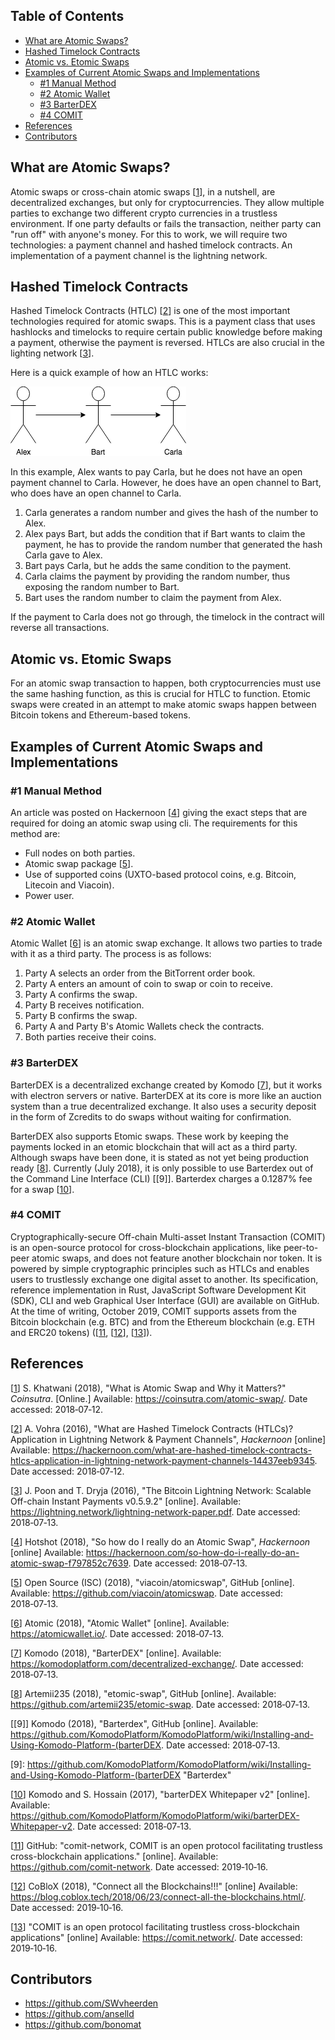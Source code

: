 ## Table of Contents

- [What are Atomic Swaps?](#what-are-atomic-swaps)
- [Hashed Timelock Contracts](#hashed-timelock-contracts)
- [Atomic vs. Etomic Swaps](#atomic-vs-etomic-swaps)
- [Examples of Current Atomic Swaps and Implementations](#examples-of-current-atomic-swaps-and-implementations)
  - [#1 Manual Method](#1-manual-method)
  - [#2 Atomic Wallet](#2-atomic-wallet)
  - [#3 BarterDEX](#3-barterdex)
  - [#4 COMIT](#4-comit)
- [References](#references)
- [Contributors](#contributors)


## What are Atomic Swaps?

Atomic swaps or cross-chain atomic swaps [[1]], in a nutshell, are decentralized
exchanges, but only for cryptocurrencies. They allow multiple parties to exchange two different crypto currencies in a
trustless environment. If one party defaults or fails the transaction, neither party can "run off" with anyone's
money. For this to work, we will require two technologies: a payment channel and hashed timelock contracts. An
implementation of a payment channel is the lightning network.

## Hashed Timelock Contracts

Hashed Timelock Contracts (HTLC) [[2]] is one of the most important technologies required for atomic swaps. This is a
payment class that uses hashlocks and timelocks to require certain public knowledge before making a payment, otherwise
the payment is reversed. HTLCs are also
crucial in the lighting network [[3]].

Here is a quick example of how an HTLC works:

![alt](/images/digital-assets/atomic-swaps/Characters.png)

In this example, Alex wants to pay Carla, but he does not have an open payment channel to Carla. However, he does have an
open channel to Bart, who does have an open channel to Carla.

1. Carla generates a random number and gives the hash of the number to Alex.
2. Alex pays Bart, but adds the condition that if Bart wants to claim the payment, he has to provide the random number
that generated the hash Carla gave to Alex.
3. Bart pays Carla, but he adds the same condition to the payment.
4. Carla claims the payment by providing the random number, thus exposing the random number to Bart.
5. Bart uses the random number to claim the payment from Alex.

If the payment to Carla does not go through, the timelock in the contract will reverse all transactions.

## Atomic vs. Etomic Swaps

For an atomic swap transaction to happen, both cryptocurrencies must use the same hashing function, as this is crucial
for HTLC to function. Etomic swaps were created in an attempt to make atomic swaps happen between Bitcoin tokens and
Ethereum-based tokens.

## Examples of Current Atomic Swaps and Implementations
### #1 Manual Method
An article was posted on Hackernoon [[4]]
giving the exact steps that are required for doing an atomic swap using cli. The requirements for this method are:

- Full nodes on both parties.
- Atomic swap package [[5]].
- Use of supported coins (UXTO-based protocol coins, e.g. Bitcoin, Litecoin and Viacoin).
- Power user.

### #2 Atomic Wallet

Atomic Wallet [[6]] is an atomic swap exchange. It allows two parties to trade with it as
a third party. The process is as follows:

1. Party A selects an order from the BitTorrent order book.
2. Party A enters an amount of coin to swap or coin to receive.
3. Party A confirms the swap.
4. Party B receives notification.
5. Party B confirms the swap.
6. Party A and Party B's Atomic Wallets check the contracts.
7. Both parties receive their coins.

### #3 BarterDEX

BarterDEX is a decentralized exchange created by Komodo [[7]], but
it works with electron servers or native. BarterDEX at its core is more like an auction system than a true decentralized
exchange. It also uses a security deposit in the form of Zcredits to do swaps without waiting for confirmation.

BarterDEX also supports Etomic swaps. These work by keeping the payments locked in an etomic blockchain that will act
as a third party. Although swaps have been done, it is stated as not yet being production ready [[8]]. Currently
(July&nbsp;2018), it is only possible to use Barterdex out of the Command Line Interface (CLI) [[9]]. Barterdex charges
a 0.1287% fee for a swap [[10]].

### #4 COMIT
Cryptographically-secure Off-chain Multi-asset Instant Transaction (COMIT) is an open-source protocol for
cross-blockchain applications, like peer-to-peer atomic swaps, and does not feature another blockchain nor token. It
is powered by simple cryptographic principles such as HTLCs and enables users to trustlessly exchange one digital asset
to another. Its specification, reference implementation in Rust, JavaScript Software Development Kit (SDK), CLI and web
Graphical User Interface (GUI) are available on GitHub. At the time of writing, October&nbsp;2019, COMIT supports
assets from the Bitcoin blockchain (e.g. BTC) and from the Ethereum blockchain (e.g. ETH and ERC20 tokens)
([[11], [[12]], [[13]]).


## References

[[1]] S. Khatwani (2018), "What is Atomic Swap and Why it Matters?" *Coinsutra*. [Online.]
Available: <https://coinsutra.com/atomic-swap/>. Date accessed: 2018&#8209;07&#8209;12.

[1]: https://coinsutra.com/atomic-swap/
"What is Atomic Swap and Why it Matters?"

[[2]] A. Vohra (2016), "What are Hashed Timelock Contracts (HTLCs)? Application in Lightning Network & Payment Channels",
*Hackernoon* [online] Available: <https://hackernoon.com/what-are-hashed-timelock-contracts-htlcs-application-in-lightning-network-payment-channels-14437eeb9345>.
Date accessed: 2018&#8209;07&#8209;12.

[2]: https://hackernoon.com/what-are-hashed-timelock-contracts-htlcs-application-in-lightning-network-payment-channels-14437eeb9345
"What are Hashed Timelock Contracts (HTLCs)? Application in Lightning Network & Payment Channels"

[[3]] J. Poon and T. Dryja (2016), "The Bitcoin Lightning Network: Scalable Off-chain Instant Payments v0.5.9.2" [online].
Available: <https://lightning.network/lightning-network-paper.pdf>. Date accessed: 2018&#8209;07&#8209;13.

[3]: https://lightning.network/lightning-network-paper.pdf
"The Bitcoin Lightning Network: Scalable Off-chain Instant Payments v0.5.9.2"

[[4]] Hotshot (2018), "So how do I really do an Atomic Swap", *Hackernoon* [online]
Available: <https://hackernoon.com/so-how-do-i-really-do-an-atomic-swap-f797852c7639>. Date accessed: 2018&#8209;07&#8209;13.

[4]: https://hackernoon.com/so-how-do-i-really-do-an-atomic-swap-f797852c7639
"So how do I really do an Atomic Swap"

[[5]] Open Source (ISC) (2018), "viacoin/atomicswap", GitHub [online]. Available: <https://github.com/viacoin/atomicswap>.
Date accessed: 2018&#8209;07&#8209;13.

[5]: https://github.com/viacoin/atomicswap
"viacoin/atomicswap"

[[6]] Atomic (2018), "Atomic Wallet" [online]. Available: <https://atomicwallet.io/>. Date accessed: 2018&#8209;07&#8209;13.

[6]: https://atomicwallet.io/
"Atomic Wallet"

[[7]] Komodo (2018), "BarterDEX" [online]. Available: <https://komodoplatform.com/decentralized-exchange/>.
Date accessed: 2018&#8209;07&#8209;13.

[7]: https://komodoplatform.com/decentralized-exchange/
"BarterDEX"

[[8]] Artemii235 (2018), "etomic-swap", GitHub [online]. Available: <https://github.com/artemii235/etomic-swap>.
Date accessed: 2018&#8209;07&#8209;13.

[8]: https://github.com/artemii235/etomic-swap
"etomic-swap"

[[9]] Komodo (2018), "Barterdex", GitHub [online]. Available:
<https://github.com/KomodoPlatform/KomodoPlatform/wiki/Installing-and-Using-Komodo-Platform-(barterDEX>.
Date accessed: 2018&#8209;07&#8209;13.

[9]: https://github.com/KomodoPlatform/KomodoPlatform/wiki/Installing-and-Using-Komodo-Platform-(barterDEX
"Barterdex"

[[10]] Komodo and S. Hossain (2017), "barterDEX Whitepaper v2" [online].
Available: <https://github.com/KomodoPlatform/KomodoPlatform/wiki/barterDEX-Whitepaper-v2>. Date accessed: 2018&#8209;07&#8209;13.

[10]: https://github.com/KomodoPlatform/KomodoPlatform/wiki/barterDEX-Whitepaper-v2
"barterDEX Whitepaper v2"

[[11]] GitHub: "comit-network, COMIT is an open protocol facilitating trustless cross-blockchain applications."
[online]. Available: <https://github.com/comit-network>. Date accessed: 2019&#8209;10&#8209;16.

[11]: https://github.com/comit-network
"GitHub: comit-network"

[[12]] CoBloX (2018), "Connect all the Blockchains!!!" [online] Available:
<https://blog.coblox.tech/2018/06/23/connect-all-the-blockchains.html/>. Date accessed: 2019&#8209;10&#8209;16.

[12]: https://blog.coblox.tech/2018/06/23/connect-all-the-blockchains.html
"CoBloX Connect all the Blockchains!!!"

[[13]] "COMIT is an open protocol facilitating trustless cross-blockchain applications" [online]
Available: <https://comit.network/>. Date accessed: 2019&#8209;10&#8209;16.

[13]: https://comit.network/
"COMIT Website"





## Contributors

- <https://github.com/SWvheerden>
- <https://github.com/anselld>
- <https://github.com/bonomat>
